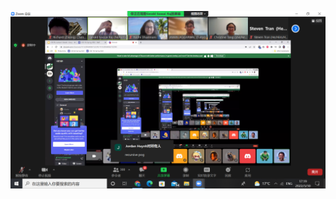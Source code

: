 ![Image](https://github.com/zic017/cse15l-lab-reports/blob/a5f913d265a3d48fd96250e9e91b6bb4cd4553a2/2022-03-30.png)
